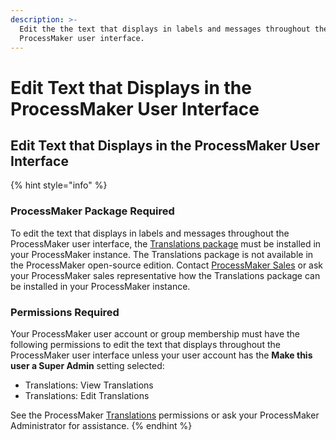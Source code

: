 ```yaml
---
description: >-
  Edit the the text that displays in labels and messages throughout the
  ProcessMaker user interface.
---
```


# Edit Text that Displays in the ProcessMaker User Interface

## Edit Text that Displays in the ProcessMaker User Interface

{% hint style="info" %}
### ProcessMaker Package Required

To edit the text that displays in labels and messages throughout the ProcessMaker user interface, the [Translations package](../../package-development-distribution/package-a-connector/non-english-language-packages.md) must be installed in your ProcessMaker instance. The Translations package is not available in the ProcessMaker open-source edition. Contact [ProcessMaker Sales](mailto:sales@processmaker.com) or ask your ProcessMaker sales representative how the Translations package can be installed in your ProcessMaker instance.

### Permissions Required

Your ProcessMaker user account or group membership must have the following permissions to edit the text that displays throughout the ProcessMaker user interface unless your user account has the **Make this user a Super Admin** setting selected:

* Translations: View Translations
* Translations: Edit Translations

See the ProcessMaker [Translations](../permission-descriptions-for-users-and-groups.md#translations) permissions or ask your ProcessMaker Administrator for assistance.
{% endhint %}

